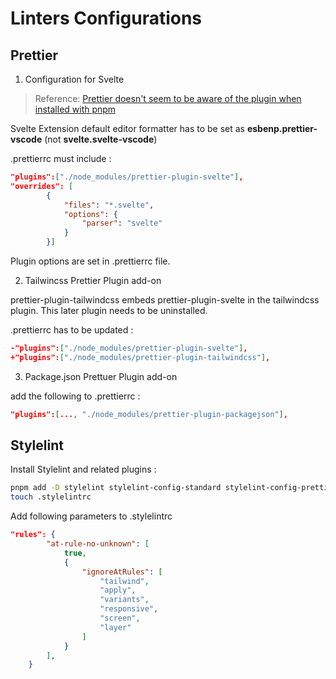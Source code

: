 # Linters Configurations

## Prettier

1. Configuration for Svelte

> Reference: [Prettier doesn't seem to be aware of the plugin when installed with pnpm](https://github.com/sveltejs/prettier-plugin-svelte/issues/155)

Svelte Extension default editor formatter has to be set as **esbenp.prettier-vscode** (not **svelte.svelte-vscode**)

.prettierrc must include :

```json
"plugins":["./node_modules/prettier-plugin-svelte"],
"overrides": [
        {
            "files": "*.svelte",
            "options": {
                "parser": "svelte"
            }
        }]
```

Plugin options are set in .prettierrc file.

2. Tailwincss Prettier Plugin add-on

prettier-plugin-tailwindcss embeds prettier-plugin-svelte in the tailwindcss plugin. This later plugin needs to be uninstalled.

.prettierrc has to be updated :

```json
-"plugins":["./node_modules/prettier-plugin-svelte"],
+"plugins":["./node_modules/prettier-plugin-tailwindcss"],
```

3. Package.json Prettuer Plugin add-on

add the following to .prettierrc :

```json
"plugins":[..., "./node_modules/prettier-plugin-packagejson"],
```

## Stylelint

Install Stylelint and related plugins :

```bash
pnpm add -D stylelint stylelint-config-standard stylelint-config-prettier stylelint-config-recommended
touch .stylelintrc
```

Add following parameters to .stylelintrc

```json
"rules": {
        "at-rule-no-unknown": [
            true,
            {
                "ignoreAtRules": [
                    "tailwind",
                    "apply",
                    "variants",
                    "responsive",
                    "screen",
                    "layer"
                ]
            }
        ],
    }
```
